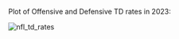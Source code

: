 Plot of Offensive and Defensive TD rates in 2023:

![nfl_td_rates](https://github.com/jjparker34/NFL_TD_Rates/assets/123410317/a6c3a602-0ff6-4390-a51b-d331d93c8e93)
